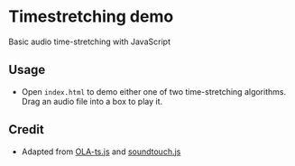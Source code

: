 # Timestretching demo

Basic audio time-stretching with JavaScript

## Usage

- Open `index.html` to demo either one of two time-stretching algorithms. Drag an audio file into a box to play it.

## Credit

- Adapted from [OLA-ts.js](https://github.com/echo66/OLA-TS.js?files=1) and [soundtouch.js](https://github.com/also/soundtouch-js)
